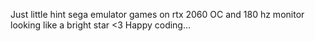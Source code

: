 Just little hint sega emulator games on rtx 2060 OC and 180 hz monitor looking like a bright star <3
Happy coding...
